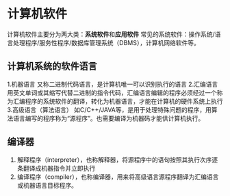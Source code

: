 

# 计算机软件
计算机软件主要分为两大类：**系统软件**和**应用软件**
常见的系统软件：操作系统/语言处理程序/服务性程序/数据库管理系统（DBMS），计算机网络软件等。
## 计算机系统的软件语言
1.机器语言
又称二进制代码语言，是计算机唯一可以识别执行的语言
2.汇编语言
用英文单词或其缩写代替二进制的指令代码，汇编语言编辑的程序必须经过一个称为汇编程序的系统软件的翻译，转化为机器语言，才能在计算机的硬件系统上执行
3.高级语言（算法语言）
如C/C++/JAVA等，是用于处理特殊问题的程序，用算法语言编写的程序称为“源程序”。也需要编译为机器码才能供计算机执行。
## 编译器
1. 解释程序（interpreter），也称解释器，将源程序中的语句按照其执行次序逐条翻译成机器指令并立即执行
2. 编译程序（compiler），也称编译器，用来将高级语言源程序翻译为汇编语言或机器语言目标程序。
<!--stackedit_data:
eyJoaXN0b3J5IjpbMjA0NzA2MjE0MSwtMTk1NTk0MzYyMl19
-->
